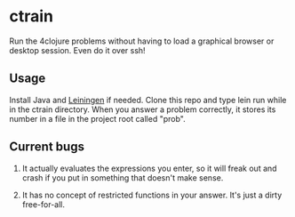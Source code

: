 # ctrain

Run the 4clojure problems without having to load a graphical browser or desktop session. Even do it over ssh!

## Usage

Install Java and [Leiningen](https://leiningen.org/) if needed. Clone this repo and type lein run while in the ctrain directory.
When you answer a problem correctly, it stores its number in a file in the project root called "prob".

## Current bugs

1. It actually evaluates the expressions you enter, so it will freak out and crash if you put in something that doesn't make sense.

2. It has no concept of restricted functions in your answer. It's just a dirty free-for-all.
